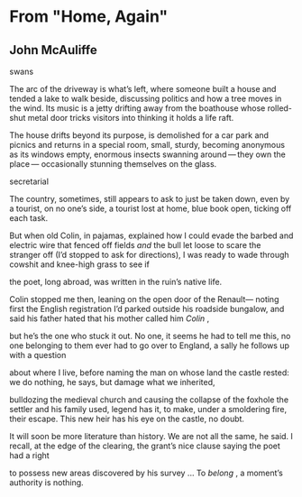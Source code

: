 # From "Home, Again"
## John McAuliffe
swans


The arc of the driveway is what’s left,
where someone built a house and tended a lake
to walk beside, discussing politics
and how a tree moves in the wind. Its music
is a jetty drifting away from the boathouse
whose rolled-shut metal door tricks
visitors into thinking it holds a life raft.

The house drifts beyond its purpose,
is demolished for a car park and picnics
and returns in a special room, small, sturdy,
becoming anonymous as its windows empty,
enormous insects swanning around — they own the place —
occasionally stunning themselves on the glass.


secretarial


The country, sometimes, still appears to ask
to just be taken down, even by a tourist, on no one’s side,
a tourist lost at home, blue book open, ticking off each task.

But when old Colin, in pajamas, explained how I could evade
the barbed and electric wire that fenced off fields
_and_ the bull let loose to scare the stranger off
(I’d stopped to ask for directions), I was ready to wade
through cowshit and knee-high grass to see if

the poet, long abroad, was written in the ruin’s native life.

Colin stopped me then, leaning on the open door of the Renault—
noting first the English registration
I’d parked outside his roadside bungalow,
and said his father hated that his mother called him _Colin_ ,

but he’s the one who stuck it out. No one,
it seems he had to tell me this, no one belonging to them ever had
to go over to England, a sally he follows up with a question

about where I live, before naming the man on whose land the castle rested:
we do nothing, he says, but damage what we inherited,


bulldozing the medieval church and causing the collapse
of the foxhole the settler and his family used, legend has it,
to make, under a smoldering fire, their escape.
This new heir has his eye on the castle, no doubt.

It will soon be more literature than history. We are not
all the same, he said. I recall, at the edge of the clearing,
the grant’s nice clause saying the poet had a right

to possess new areas discovered by his survey ... To _belong_ ,
a moment’s authority is nothing.